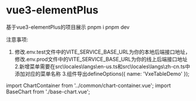# vue3-elementPlus
基于vue3-elementPlus的项目展示
pnpm i
pnpm dev

注意事项:
1. 修改.env.test文件中的VITE_SERVICE_BASE_URL为你的本地后端接口地址，修改.env.prod文件中的VITE_SERVICE_BASE_URL为你的线上后端接口地址
2.新增菜单需要在src\locales\langs\en-us.ts和src\locales\langs\zh-cn.ts中添加对应的菜单名称
3.组件导出defineOptions({ name: 'VxeTableDemo' });



import ChartContainer from '../common/chart-container.vue';
import BaseChart from './base-chart.vue';